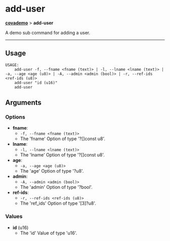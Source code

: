 # add-user
__[covademo](examples/meta/help_docs/markdown/covademo.md)__ > __add-user__

A demo sub command for adding a user.

___

## Usage
```shell
USAGE:
    add-user -f, --fname <fname (text)> | -l, --lname <lname (text)> | -a, --age <age (u8)> | -A, --admin <admin (bool)> | -r, --ref-ids <ref-ids (u8)>
    add-user "id (u16)"
    add-user 

```

## Arguments
### Options
- __fname__:
    - `-f, --fname <fname (text)>`
    - The 'fname' Option of type '?[]const u8'.
- __lname__:
    - `-l, --lname <lname (text)>`
    - The 'lname' Option of type '?[]const u8'.
- __age__:
    - `-a, --age <age (u8)>`
    - The 'age' Option of type '?u8'.
- __admin__:
    - `-A, --admin <admin (bool)>`
    - The 'admin' Option of type '?bool'.
- __ref-ids__:
    - `-r, --ref-ids <ref-ids (u8)>`
    - The 'ref_ids' Option of type '[3]?u8'.
### Values
- __id__ (u16)
    - The 'id' Value of type 'u16'.

